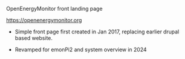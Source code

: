 OpenEnergyMonitor front landing page 

https://openenergymonitor.org

- Simple front page first created in Jan 2017, replacing earlier drupal based website.

- Revamped for emonPi2 and system overview in 2024



